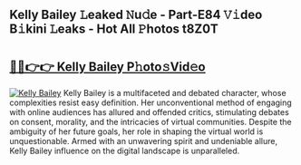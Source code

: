 ## Kelly Bailey 𝙻eaked 𝙽u𝚍e - Part-E84 𝚅𝚒deo B𝚒kini 𝙻eaks - Hot All 𝙿hotos t8Z0T

# <h2><a href="http://ld5122.urlbe.top/?page=Kelly+Bailey">🔗🔗👉👉 Kelly Bailey P𝚑oto𝚜Vid𝚎o</a></h2>

[![Kelly Bailey](https://i.imgur.com/eBuTRDB.gif)](http://ld5122.urlbe.top/?page=Kelly+Bailey)
Kelly Bailey is a multifaceted and debated character, whose complexities resist easy definition. Her unconventional method of engaging with online audiences has allured and offended critics, stimulating debates on consent, morality, and the intricacies of virtual communities. Despite the ambiguity of her future goals, her role in shaping the virtual world is unquestionable. Armed with an unwavering spirit and undeniable allure, Kelly Bailey influence on the digital landscape is unparalleled.
